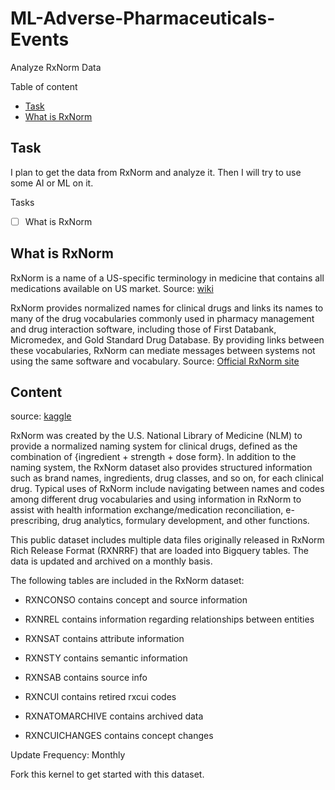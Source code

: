 # ML-Adverse-Pharmaceuticals-Events
Analyze RxNorm Data

Table of content
- [Task](#task)  
- [What is RxNorm](#what-is-rxnorm)  

## Task
I plan to get the data from RxNorm and analyze it. Then I will try to use some AI or ML on it.

Tasks

- [ ] What is RxNorm

## What is RxNorm
RxNorm is a name of a US-specific terminology in medicine that contains all medications available on US market.
 Source: [wiki](https://en.wikipedia.org/wiki/RxNorm)
 
 RxNorm provides normalized names for clinical drugs and links its names to many of the drug vocabularies 
 commonly used in pharmacy management and drug interaction software, including those of First Databank,
  Micromedex, and Gold Standard Drug Database. By providing links between these vocabularies,
   RxNorm can mediate messages between systems not using the same software and vocabulary. 
   Source: [Official RxNorm site](https://www.nlm.nih.gov/research/umls/rxnorm/index.html)

## Content
source: [kaggle](https://www.kaggle.com/nlm-nih/nlm-rxnorm)

RxNorm was created by the U.S. National Library of Medicine (NLM) to provide a normalized naming system for clinical drugs, defined as the combination of {ingredient + strength + dose form}. In addition to the naming system, the RxNorm dataset also provides structured information such as brand names, ingredients, drug classes, and so on, for each clinical drug. Typical uses of RxNorm include navigating between names and codes among different drug vocabularies and using information in RxNorm to assist with health information exchange/medication reconciliation, e-prescribing, drug analytics, formulary development, and other functions.

This public dataset includes multiple data files originally released in RxNorm Rich Release Format (RXNRRF) that are loaded into Bigquery tables. The data is updated and archived on a monthly basis.

The following tables are included in the RxNorm dataset:

- RXNCONSO contains concept and source information

- RXNREL contains information regarding relationships between entities

- RXNSAT contains attribute information

- RXNSTY contains semantic information

- RXNSAB contains source info

- RXNCUI contains retired rxcui codes

- RXNATOMARCHIVE contains archived data

- RXNCUICHANGES contains concept changes

Update Frequency: Monthly

Fork this kernel to get started with this dataset.